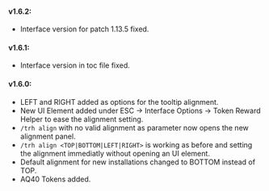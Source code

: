 #### v1.6.2:

* Interface version for patch 1.13.5 fixed.

#### v1.6.1:

* Interface version in toc file fixed.

#### v1.6.0:

* LEFT and RIGHT added as options for the tooltip alignment.
* New UI Element added under ESC -> Interface Options -> Token Reward Helper to ease the alignment setting.
* `/trh align` with no valid alignment as parameter now opens the new alignment panel.
* `/trh align <TOP|BOTTOM|LEFT|RIGHT>` is working as before and setting the alignment immediatly without opening an UI element.
* Default alignment for new installations changed to BOTTOM instead of TOP.
* AQ40 Tokens added.